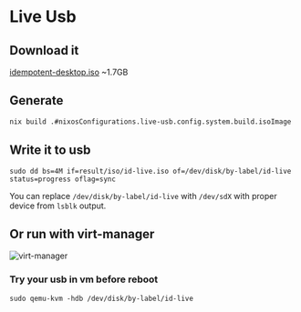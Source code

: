 # Live Usb

## Download it

[idempotent-desktop.iso](https://drive.google.com/file/d/1XBa1LUK32A_DbMBge44co_AFfg44Ngqo/view?usp=sharing) ~1.7GB

## Generate

```sh
nix build .#nixosConfigurations.live-usb.config.system.build.isoImage

```

## Write it to usb

`sudo dd bs=4M if=result/iso/id-live.iso of=/dev/disk/by-label/id-live status=progress oflag=sync`

You can replace `/dev/disk/by-label/id-live` with `/dev/sdX` with proper device from `lsblk` output.

## Or run with virt-manager

![virt-manager](https://i.imgur.com/1n0SWwG.png)

### Try your usb in vm before reboot

```fish
sudo qemu-kvm -hdb /dev/disk/by-label/id-live
```
